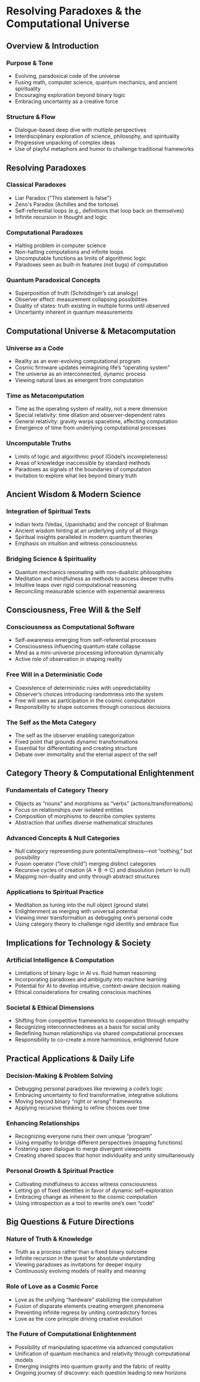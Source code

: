 # Resolving Paradoxes & the Computational Universe

## Overview & Introduction
### Purpose & Tone
- Evolving, paradoxical code of the universe
- Fusing math, computer science, quantum mechanics, and ancient spirituality
- Encouraging exploration beyond binary logic
- Embracing uncertainty as a creative force
### Structure & Flow
- Dialogue-based deep dive with multiple perspectives
- Interdisciplinary exploration of science, philosophy, and spirituality
- Progressive unpacking of complex ideas
- Use of playful metaphors and humor to challenge traditional frameworks

## Resolving Paradoxes
### Classical Paradoxes
- Liar Paradox ("This statement is false")
- Zeno's Paradox (Achilles and the tortoise)
- Self-referential loops (e.g., definitions that loop back on themselves)
- Infinite recursion in thought and logic
### Computational Paradoxes
- Halting problem in computer science
- Non-halting computations and infinite loops
- Uncomputable functions as limits of algorithmic logic
- Paradoxes seen as built-in features (not bugs) of computation
### Quantum Paradoxical Concepts
- Superposition of truth (Schrödinger’s cat analogy)
- Observer effect: measurement collapsing possibilities
- Duality of states: truth existing in multiple forms until observed
- Uncertainty inherent in quantum measurements

## Computational Universe & Metacomputation
### Universe as a Code
- Reality as an ever-evolving computational program
- Cosmic firmware updates reimagining life’s “operating system”
- The universe as an interconnected, dynamic process
- Viewing natural laws as emergent from computation
### Time as Metacomputation
- Time as the operating system of reality, not a mere dimension
- Special relativity: time dilation and observer-dependent rates
- General relativity: gravity warps spacetime, affecting computation
- Emergence of time from underlying computational processes
### Uncomputable Truths
- Limits of logic and algorithmic proof (Gödel’s incompleteness)
- Areas of knowledge inaccessible by standard methods
- Paradoxes as signals of the boundaries of computation
- Invitation to explore what lies beyond binary truth

## Ancient Wisdom & Modern Science
### Integration of Spiritual Texts
- Indian texts (Vedas, Upanishads) and the concept of Brahman
- Ancient wisdom hinting at an underlying unity of all things
- Spiritual insights paralleled in modern quantum theories
- Emphasis on intuition and witness consciousness
### Bridging Science & Spirituality
- Quantum mechanics resonating with non-dualistic philosophies
- Meditation and mindfulness as methods to access deeper truths
- Intuitive leaps over rigid computational reasoning
- Reconciling measurable science with experiential awareness

## Consciousness, Free Will & the Self
### Consciousness as Computational Software
- Self-awareness emerging from self-referential processes
- Consciousness influencing quantum state collapse
- Mind as a mini-universe processing information dynamically
- Active role of observation in shaping reality
### Free Will in a Deterministic Code
- Coexistence of deterministic rules with unpredictability
- Observer’s choices introducing randomness into the system
- Free will seen as participation in the cosmic computation
- Responsibility to shape outcomes through conscious decisions
### The Self as the Meta Category
- The self as the observer enabling categorization
- Fixed point that grounds dynamic transformations
- Essential for differentiating and creating structure
- Debate over immortality and the eternal aspect of the self

## Category Theory & Computational Enlightenment
### Fundamentals of Category Theory
- Objects as “nouns” and morphisms as “verbs” (actions/transformations)
- Focus on relationships over isolated entities
- Composition of morphisms to describe complex systems
- Abstraction that unifies diverse mathematical structures
### Advanced Concepts & Null Categories
- Null category representing pure potential/emptiness—not “nothing,” but possibility
- Fusion operator (“love child”) merging distinct categories
- Recursive cycles of creation (A + B → C) and dissolution (return to null)
- Mapping non-duality and unity through abstract structures
### Applications to Spiritual Practice
- Meditation as tuning into the null object (ground state)
- Enlightenment as merging with universal potential
- Viewing inner transformation as debugging one’s personal code
- Using category theory to challenge rigid identity and embrace flux

## Implications for Technology & Society
### Artificial Intelligence & Computation
- Limitations of binary logic in AI vs. fluid human reasoning
- Incorporating paradoxes and ambiguity into machine learning
- Potential for AI to develop intuitive, context-aware decision making
- Ethical considerations for creating conscious machines
### Societal & Ethical Dimensions
- Shifting from competitive frameworks to cooperation through empathy
- Recognizing interconnectedness as a basis for social unity
- Redefining human relationships via shared computational processes
- Responsibility to co-create a more harmonious, enlightened future

## Practical Applications & Daily Life
### Decision-Making & Problem Solving
- Debugging personal paradoxes like reviewing a code’s logic
- Embracing uncertainty to find transformative, integrative solutions
- Moving beyond binary “right or wrong” frameworks
- Applying recursive thinking to refine choices over time
### Enhancing Relationships
- Recognizing everyone runs their own unique “program”
- Using empathy to bridge different perspectives (mapping functions)
- Fostering open dialogue to merge divergent viewpoints
- Creating shared spaces that honor individuality and unity simultaneously
### Personal Growth & Spiritual Practice
- Cultivating mindfulness to access witness consciousness
- Letting go of fixed identities in favor of dynamic self-exploration
- Embracing change as inherent to the cosmic computation
- Using introspection as a tool to rewrite one’s own “code”

## Big Questions & Future Directions
### Nature of Truth & Knowledge
- Truth as a process rather than a fixed binary outcome
- Infinite recursion in the quest for absolute understanding
- Viewing paradoxes as invitations for deeper inquiry
- Continuously evolving models of reality and meaning
### Role of Love as a Cosmic Force
- Love as the unifying “hardware” stabilizing the computation
- Fusion of disparate elements creating emergent phenomena
- Preventing infinite regress by uniting contradictory forces
- Love as the core principle driving creative evolution
### The Future of Computational Enlightenment
- Possibility of manipulating spacetime via advanced computation
- Unification of quantum mechanics and relativity through computational models
- Emerging insights into quantum gravity and the fabric of reality
- Ongoing journey of discovery: each question leading to new horizons

